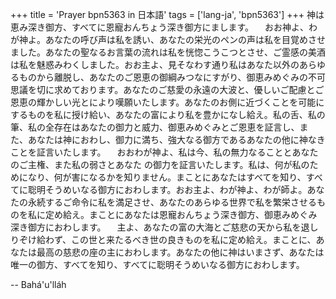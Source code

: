 +++
title = 'Prayer bpn5363 in 日本語'
tags = ['lang-ja', 'bpn5363']
+++
神は恵み深き御方、すべてに恩寵おんちょう深き御方にまします。
　おお神よ、わが神よ。あなたの呼び声は私を誘い、あなたの栄光のペンの声は私を目覚めさせました。あなたの聖なるお言葉の流れは私を恍惚こうこつとさせ、ご霊感の美酒は私を魅惑みわくしました。おお主よ、見そなわす通り私はあなた以外のあらゆるものから離脱し、あなたのご恩恵の御綱みつなにすがり、御恵みめぐみの不可思議を切に求めております。あなたのご慈愛の永遠の大波と、優しいご配慮とご恩恵の輝かしい光とにより嘆願いたします。あなたのお側に近づくことを可能にするものを私に授け給い、あなたの富により私を豊かになし給え。私の舌、私の筆、私の全存在はあなたの御力と威力、御恵みめぐみとご恩恵を証言し、また、あなたは神におわし、御力に満ち、強大なる御方であるあなたの他に神なきことを証言いたします。
　おおわが神よ、私は今、私の無力なることとあなたのご主権、また私の弱さとあなた
の御力を証言いたします。私は、何が私のためになり、何が害になるかを知りません。まことにあなたはすべてを知り、すべてに聡明そうめいなる御方におわします。おお主よ、わが神よ、わが師よ。あなたの永続するご命令に私を満足させ、あなたのあらゆる世界で私を繁栄させるものを私に定め給え。まことにあなたは恩寵おんちょう深き御方、御恵みめぐみ深き御方におわします。
　主よ、あなたの富の大海とご慈悲の天から私を退しりぞけ給わず、この世と来たるべき世の良きものを私に定め給え。まことに、あなたは最高の慈悲の座の主におわします。あなたの他に神はいまさず、あなたは唯一の御方、すべてを知り、すべてに聡明そうめいなる御方におわします。

-- Bahá'u'lláh
